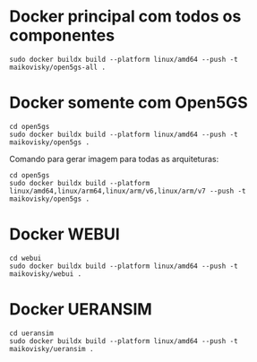 # Docker principal com todos os componentes 

```
sudo docker buildx build --platform linux/amd64 --push -t maikovisky/open5gs-all .
```

# Docker somente com Open5GS
```
cd open5gs
sudo docker buildx build --platform linux/amd64 --push -t maikovisky/open5gs .
```

Comando para gerar imagem para todas as arquiteturas:

```
cd open5gs
sudo docker buildx build --platform linux/amd64,linux/arm64,linux/arm/v6,linux/arm/v7 --push -t maikovisky/open5gs .
```

# Docker WEBUI

```
cd webui
sudo docker buildx build --platform linux/amd64 --push -t maikovisky/webui .
```

# Docker UERANSIM

```
cd ueransim
sudo docker buildx build --platform linux/amd64 --push -t maikovisky/ueransim .
```